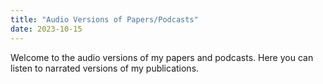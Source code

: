 ```yaml
---
title: "Audio Versions of Papers/Podcasts"
date: 2023-10-15
---
```


Welcome to the audio versions of my papers and podcasts. Here you can listen to narrated versions of my publications.
